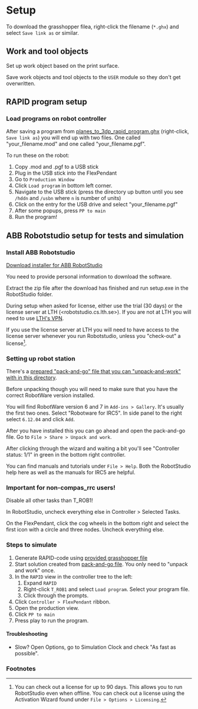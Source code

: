 # Setup

To download the grasshopper filea, right-click the filename (`*.ghx`) and select `Save link as` or similar.

## Work and tool objects

Set up work object based on the print surface.

Save work objects and tool objects to the `USER` module so they don't get overwritten.

## RAPID program setup

### Load programs on robot controller

After saving a program from [planes_to_3dp_rapid_program.ghx](./planes_to_3dp_rapid_program.ghx) (right-click, `Save link as`) you will end up with two files. One called "your_filename.mod" and one called "your_filename.pgf".

To run these on the robot:

1. Copy .mod and .pgf to a USB stick
1. Plug in the USB stick into the FlexPendant
1. Go to `Production Window`
1. Click `Load program` in bottom left corner.
1. Navigate to the USB stick (press the directory up button until you see `/hddn` and `/usbn` where `n` is number of units)
1. Click on the entry for the USB drive and select "your_filename.pgf"
1. After some popups, press `PP to main`
1. Run the program!

## ABB Robotstudio setup for tests and simulation

### Install ABB Robotstudio

[Download installer for ABB RobotStudio](https://new.abb.com/products/robotics/robotstudio)

You need to provide personal information to download the software.

Extract the zip file after the download has finished and run setup.exe in the
RobotStudio folder.

During setup when asked for license, either use the trial (30 days) or the
license server at LTH (<robotstudio.cs.lth.se>). If you are not at LTH you will
need to use [LTH's
VPN](https://luservicedesk.service-now.com/support_en?id=kb_article_en&sys_id=3fcba671db7c6c506452cd4d0b96198c).

If you use the license server at LTH you will need to have access to the license
server whenever you run Robotstudio, unless you "check-out" a license[^footnote-robotstudio-check-out].

### Setting up robot station

There's a [prepared "pack-and-go" file that you can "unpack-and-work" with in
this directory](./V_LTH2400_RW612_compas_rrc.rspag).

Before unpacking though you will need to make sure that you have the correct
RobotWare version installed.

You will find RobotWare version 6 and 7 in `Add-ins > Gallery`. It's usually the
first two ones. Select "Robotware for IRC5". In side panel to the right select
`6.12.04` and click `Add`.

After you have installed this you can go ahead and open the pack-and-go file. Go
to `File > Share > Unpack and work`.

After clicking through the wizard and waiting a bit you'll see "Controller
status: 1/1" in green in the bottom right controller.

You can find manuals and tutorials under `File > Help`. Both the RobotStudio
help here as well as the manuals for IRC5 are helpful.

### Important for non-compas_rrc users!

Disable all other tasks than T_ROB1!

In RobotStudio, uncheck everything else in Controller > Selected Tasks.

On the FlexPendant, click the cog wheels in the bottom right and select the first icon with a circle and three nodes. Uncheck everything else.

### Steps to simulate

1. Generate RAPID-code using [provided grasshopper file](../grasshopper/planes_to_3dp_rapid_program.ghx)
1. Start solution created from [pack-and-go file](./V_LTH2400_RW612_compas_rrc.rspag). You only need to "unpack and work" once.
1. In the `RAPID` view in the controller tree to the left:
    1. Expand `RAPID`
    1. Right-click `T_ROB1` and select `Load program`. Select your program file.
    1. Click through the prompts.
1. Click `Controller > FlexPendant` ribbon.
1. Open the production view.
1. Click `PP to main`
1. Press play to run the program.

#### Troubleshooting

* Slow? Open Options, go to Simulation Clock and check "As fast as possible".

### Footnotes

[^footnote-robotstudio-check-out]:
    You can check out a license for up to 90
    days. This allows you to run RobotStudio even when offline. You can check
    out a license using the Activation Wizard found under `File > Options > Licensing`.
